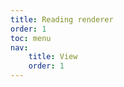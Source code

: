 ```yaml
---
title: Reading renderer
order: 1
toc: menu
nav:
    title: View
    order: 1
---
```


<code src="../demo/view.tsx" inline />
